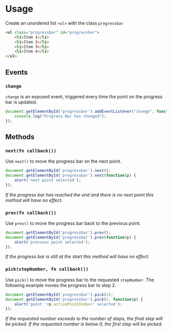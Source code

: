 # Usage

Create an unordered list `<ul>` with the class `progressbar`

```html
<ul class="progressbar" id="progressbar">
	<li>Item 1</li>
	<li>Item 2</li>
	<li>Item 3</li>
	<li>Item 4</li>
</ul>
```

## Events

### `change`

`change` is an exposed event, triggered every time the point on the progress bar
is updated.

```js
document.getElementById('progressbar').addEventListener("change", function() {
	console.log("Progress Bar has changed");
});
```

## Methods

### `next(fn callback())`

Use `next()` to move the progress bar on the next point.

```js
document.getElementById('progressbar').next();
document.getElementById('progressbar').next(function(p) {
	alert('next point selected');
});
```
*If the progress bar has reached the end and there is no next point this method will have no effect.*

### `prev(fn callback())`

Use `prev()` to move the progress bar back to the previous point.

```js
document.getElementById('progressbar').prev();
document.getElementById('progressbar').prev(function(p) {
	alert('previous point selected');
});

```
*If the progress bar is still at the start this method will have no effect.*

### `pick(stepNumber, fn callback())`

Use `pick()` to move the progress bar to the requested `stepNumber`. The following example moves the progress bar to step 2.

```js
document.getElementById('progressbar').pick(1);
document.getElementById('progressbar').pick(1, function(p) {
	alert('point '+p.activePointIndex+' selected');
});
```
*If the requested number exceeds to the number of steps, the final step will be picked. If the requested number is below 0, the first step will be picked.*
